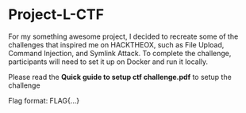 # Project-L-CTF
For my something awesome project, I decided to recreate some of the challenges that inspired me on HACKTHEOX, such as File Upload, Command Injection, and Symlink Attack. To complete the challenge, participants will need to set it up on Docker and run it locally.

Please read the **Quick guide to setup ctf challenge.pdf** to setup the challenge

Flag format: FLAG{...}
